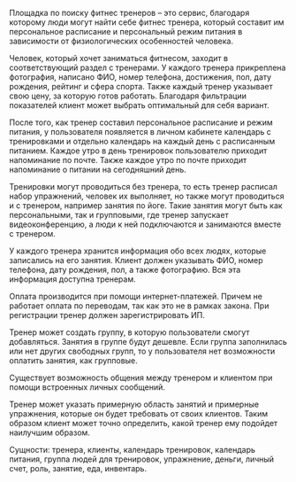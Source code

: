Площадка по поиску фитнес тренеров – это сервис, благодаря которому люди могут найти себе фитнес тренера, который составит им персональное расписание и персональный режим питания в зависимости от физиологических особенностей человека.

Человек, который хочет заниматься фитнесом, заходит в соответствующий раздел с тренерами. У каждого тренера прикреплена фотография, написано ФИО, номер телефона, достижения, пол, дату рождения, рейтинг и сфера спорта. Также каждый тренер указывает свою цену, за которую готов работать. Благодаря фильтрации показателей клиент может выбрать оптимальный для себя вариант.

После того, как тренер составил персональное расписание и режим питания, у пользователя появляется в личном кабинете календарь с тренировками и отдельно календарь на каждый день с расписанным питанием. Каждое утро в день тренировок пользователю приходит напоминание по почте. Также каждое утро по почте приходит напоминание о питании на сегодняшний день.

Тренировки могут проводиться без тренера, то есть тренер расписал набор упражнений, человек их выполняет, но также могут проводиться и с тренером, например занятия по йоге. Такие занятия могут быть как персональными, так и групповыми, где тренер запускает видеоконференцию, а люди к ней подключаются и занимаются вместе с тренером.

У каждого тренера хранится информация обо всех людях, которые записались на его занятия. Клиент должен указывать ФИО, номер телефона, дату рождения, пол, а также фотографию. Вся эта информация доступна тренерам.

Оплата производится при помощи интернет-платежей. Причем не работает оплата по переводам, так как это не в рамках закона. При регистрации тренер должен зарегистрировать ИП.

Тренер может создать группу, в которую пользователи смогут добавляться. Занятия в группе будут дешевле. Если группа заполнилась или нет других свободных групп, то у пользователя нет возможности оплатить занятия, как групповые.

Существует возможность общения между тренером и клиентом при помощи встроенных личных сообщений.

Тренер может указать примерную область занятий и примерные упражнения, которые он будет требовать от своих клиентов. Таким образом клиент может точно определить, какой тренер ему подойдет наилучшим образом.

Сущности: тренера, клиенты, календарь тренировок, календарь питания, группа людей для тренировок, упражнение, деньги, личный счет, роль, занятие, еда, инвентарь.
